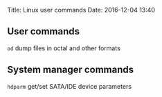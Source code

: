 Title: Linux user commands
Date: 2016-12-04 13:40

## User commands
`od` dump files in octal and other formats

## System manager commands
`hdparm` get/set SATA/IDE device parameters
